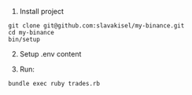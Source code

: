 1. Install project

```
git clone git@github.com:slavakisel/my-binance.git
cd my-binance
bin/setup
```

2. Setup .env content

3. Run:
```
bundle exec ruby trades.rb
```
